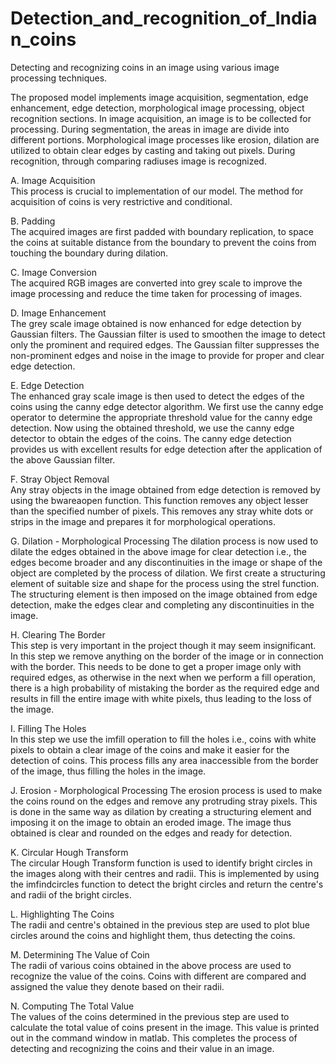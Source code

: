 # Detection_and_recognition_of_Indian_coins
Detecting and recognizing coins in an image using various image processing techniques. 

The proposed model implements image acquisition, segmentation, edge enhancement, edge detection, morphological image processing, object recognition sections.
In image acquisition, an image is to be collected for processing. During segmentation, the areas in image are divide into different portions. Morphological image processes like erosion, dilation are utilized to obtain clear edges by casting and taking out pixels. During recognition, through comparing radiuses image is recognized. 


A. Image Acquisition  
     This process is crucial to implementation of our model. The method for acquisition of coins is very restrictive and conditional.

B. Padding   
     The acquired images are first padded with boundary replication, to space the coins at suitable distance from the boundary to prevent the coins from touching the boundary during dilation.   

C. Image Conversion  
     The acquired RGB images are converted into grey scale to improve the image processing and reduce the time taken for processing of images.  

D. Image Enhancement  
     The grey scale image obtained is now enhanced for edge detection by Gaussian filters. The Gaussian filter is used to smoothen the image to detect only the prominent and required edges. The Gaussian filter suppresses the non-prominent edges and noise in the image to provide for proper and clear edge detection.    

E. Edge Detection  
     The enhanced gray scale image is then used to detect the edges of the coins using the canny edge detector algorithm. We first use the canny edge operator to determine the appropriate threshold value for the canny edge detection. Now using the obtained threshold, we use the canny edge detector to obtain the edges of the coins. The canny edge detection provides us with excellent results for edge detection after the application of the above Gaussian filter.  

F. Stray Object Removal  
     Any stray objects in the image obtained from edge detection is removed by using the bwareaopen function. This function removes any object lesser than the specified number of pixels. This removes any stray white dots or strips in the image and prepares it for morphological operations.  

G.  Dilation - Morphological Processing 
     The dilation process is now used to dilate the edges obtained in the above image for clear detection i.e., the edges become broader and any discontinuities in the image or shape of the object are completed by the process of dilation. We first create a structuring element of suitable size and shape for the process using the strel function. The structuring element is then imposed on the image obtained from edge detection, make the edges clear and completing any discontinuities in the image.   

H. Clearing The Border  
     This step is very important in the project though it may seem insignificant. In this step we remove anything on the border of the image or in connection with the border. This needs to be done to get a proper image only with required edges, as otherwise in the next when we perform a fill operation, there is a high probability of mistaking the border as the required edge and results in fill the entire image with white pixels, thus leading to the loss of the image.  

I. Filling The Holes  
     In this step we use the imfill operation to fill the holes i.e., coins with white pixels to obtain a clear image of the coins and make it easier for the detection of coins. This process fills any area inaccessible from the border of the image, thus filling the holes in the image.  

J. Erosion - Morphological Processing 
     The erosion process is used to make the coins round on the edges and remove any protruding stray pixels. This is done in the same way as dilation by creating a structuring element and imposing it on the image to obtain an eroded image. The image thus obtained is clear and rounded on the edges and ready for detection.  

K.  Circular Hough Transform  
     The circular Hough Transform function is used to identify bright circles in the images along with their centres and radii. This is implemented by using the imfindcircles function to detect the bright circles and return the centre's and radii of the bright circles. 

L. Highlighting The Coins  
     The radii and centre's obtained in the previous step are used to plot blue circles around the coins and highlight them, thus detecting the coins.  

M. Determining The Value of Coin   
     The radii of various coins obtained in the above process are used to recognize the value of the coins. Coins with different are compared and assigned the value they denote based on their radii.  

N. Computing The Total Value  
     The values of the coins determined in the previous step are used to calculate the total value of coins present in the image. This value is printed out in the command window in matlab. This completes the process of detecting and recognizing the coins and their value in an image. 
 
 
